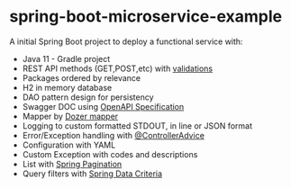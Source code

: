 # spring-boot-microservice-example
A initial Spring Boot project to deploy a functional service with:

* Java 11 - Gradle project
* REST API methods (GET,POST,etc) with [validations](https://www.baeldung.com/spring-boot-bean-validation)
* Packages ordered by relevance
* H2 in memory database
* DAO pattern design for persistency
* Swagger DOC using [OpenAPI Specification](https://swagger.io/specification/)
* Mapper by [Dozer mapper](https://github.com/DozerMapper/dozer)
* Logging to custom formatted STDOUT, in line or JSON format
* Error/Exception handling with [@ControllerAdvice](https://spring.io/blog/2013/11/01/exception-handling-in-spring-mvc)
* Configuration with YAML
* Custom Exception with codes and descriptions
* List with [Spring Pagination](https://www.baeldung.com/spring-data-jpa-pagination-sorting)
* Query filters with [Spring Data Criteria](https://www.baeldung.com/spring-data-criteria-queries) 
